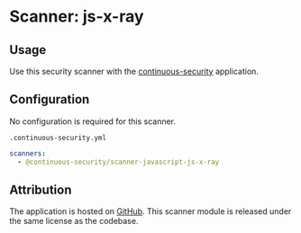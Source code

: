 # Scanner: js-x-ray

## Usage

Use this security scanner with the [continuous-security](https://github.com/acodeninja/continuous-security) application.

## Configuration

No configuration is required for this scanner.

`.continuous-security.yml`
```yaml
scanners:
  - @continuous-security/scanner-javascript-js-x-ray
```


## Attribution

The application is hosted on [GitHub](https://github.com/NodeSecure/js-x-ray).
This scanner module is released under the same license as the codebase.
